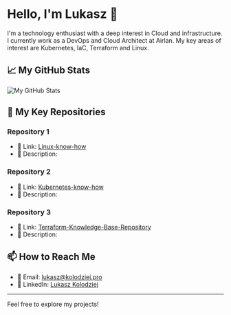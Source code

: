 # Hello, I'm Lukasz 👋

I'm a technology enthusiast with a deep interest in Cloud and infrastructure. I currently work as a DevOps and Cloud Architect at Airlan. My key areas of interest are Kubernetes, IaC, Terraform and Linux.

## 📈 My GitHub Stats

![My GitHub Stats](https://github-readme-stats.vercel.app/api?username=lkolo-preze&show_icons=true)

## 🔭 My Key Repositories

### Repository 1

- 🔗 Link: [Linux-know-how](https://github.com/lkolo-prez/Linux-know-how)
- 📝 Description: 

### Repository 2

- 🔗 Link: [Kubernetes-know-how](https://github.com/lkolo-prez/Kubernetes-know-how)
- 📝 Description:

### Repository 3

- 🔗 Link: [Terraform-Knowledge-Base-Repository](https://github.com/lkolo-prez/Terraform-Knowledge-Base-Repository)
- 📝 Description:

## 📫 How to Reach Me

- 📧 Email: [lukasz@kolodziej.pro](lukasz@kolodziej.pro)
- 💼 LinkedIn: [Lukasz Kolodziej]([link_to_your_linkedin](https://www.linkedin.com/in/%C5%82ukasz-ko%C5%82odziej-25836218b/)https://www.linkedin.com/in/%C5%82ukasz-ko%C5%82odziej-25836218b/)
---

Feel free to explore my projects!

